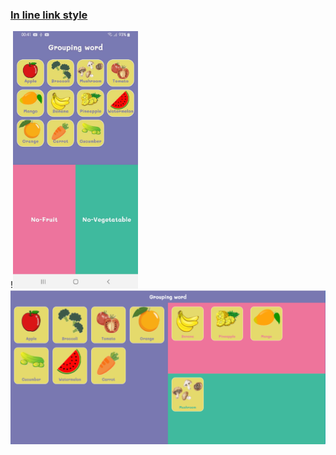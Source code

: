 ### [In line link style](https://play.google.com/apps/internaltest/4701404126356715737 "Test")


!<img src="https://github.com/Khanthamalee/Wordgroup/blob/main/assets/upoloadtogoogleplay/main1.jpg" width="200" style="max-width: 100%;">
<img src="https://github.com/Khanthamalee/Wordgroup/blob/main/assets/upoloadtogoogleplay/main%201024x500.png" width="650" style="max-width: 100%;">
